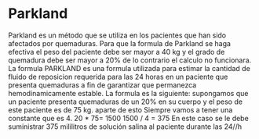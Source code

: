 # Parkland
Parkland es un método que se utiliza en los pacientes que han sido afectados por quemaduras.
Para que la formula de Parkland se haga efectiva el peso
del paciente debe ser mayor a 40 kg y el grado de
quemadura debe ser mayor a 20% de lo contrario el
calculo no funcionara.
La formula PARKLAND es una formula utilizada para
estimar la cantidad de fluido de reposicion requerida
para las 24 horas en un paciente que presenta
quemaduras a fin de garantizar que permanezca
hemodinamicamente estable.
La formula es la siguiente: supongamos que un paciente presenta quemaduras de un 20% en su cuerpo 
y el peso de este paciente es de 75 kg. aparte de esto Siempre vamos a tener una constante que es 4.
20 * 75= 1500
1500 / 4 = 375
En este caso se le debe suministrar 375 mililitros de solución salina al paciente durante las 24//h
